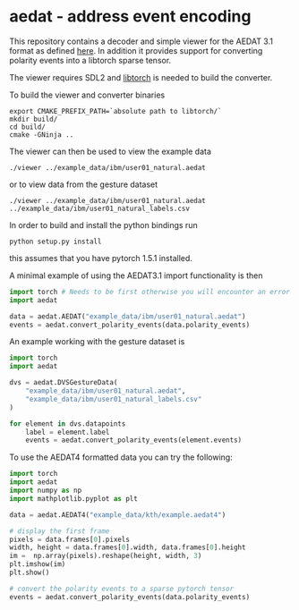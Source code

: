 # aedat - address event encoding 

This repository contains a decoder and simple viewer for the AEDAT 3.1 format as defined
[here](https://inivation.com/support/software/fileformat/#formats). In addition it provides
support for converting polarity events into a libtorch sparse tensor.

The viewer requires SDL2 and [libtorch](https://pytorch.org/cppdocs/installing.html) is needed to build the converter.

To build the viewer and converter binaries
```
export CMAKE_PREFIX_PATH=`absolute path to libtorch/`
mkdir build/
cd build/
cmake -GNinja ..
```

The viewer can then be used to view the example data
```
./viewer ../example_data/ibm/user01_natural.aedat
```
or to view data from the gesture dataset
```
./viewer ../example_data/ibm/user01_natural.aedat ../example_data/ibm/user01_natural_labels.csv
```

In order to build and install the python bindings run
```
python setup.py install
```
this assumes that you have pytorch 1.5.1 installed.

A minimal example of using the AEDAT3.1 import functionality is then
```python
import torch # Needs to be first otherwise you will encounter an error
import aedat

data = aedat.AEDAT("example_data/ibm/user01_natural.aedat")
events = aedat.convert_polarity_events(data.polarity_events)
```

An example working with the gesture dataset is
```python
import torch
import aedat

dvs = aedat.DVSGestureData(
    "example_data/ibm/user01_natural.aedat",
    "example_data/ibm/user01_natural_labels.csv"
)

for element in dvs.datapoints
    label = element.label
    events = aedat.convert_polarity_events(element.events)
```

To use the AEDAT4 formatted data you can try the following:

```python
import torch
import aedat
import numpy as np
import mathplotlib.pyplot as plt

data = aedat.AEDAT4("example_data/kth/example.aedat4")

# display the first frame
pixels = data.frames[0].pixels
width, height = data.frames[0].width, data.frames[0].height
im =  np.array(pixels).reshape(height, width, 3)
plt.imshow(im)
plt.show()

# convert the polarity events to a sparse pytorch tensor
events = aedat.convert_polarity_events(data.polarity_events)
```
